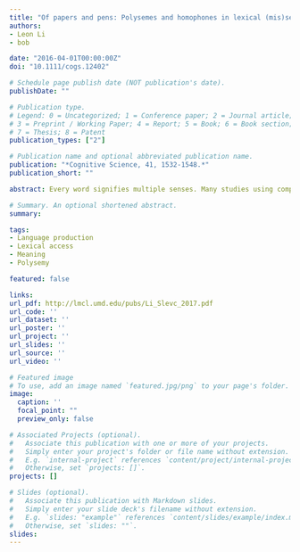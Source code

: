 ```yaml
---
title: "Of papers and pens: Polysemes and homophones in lexical (mis)selection"
authors:
- Leon Li
- bob

date: "2016-04-01T00:00:00Z"
doi: "10.1111/cogs.12402"

# Schedule page publish date (NOT publication's date).
publishDate: ""

# Publication type.
# Legend: 0 = Uncategorized; 1 = Conference paper; 2 = Journal article;
# 3 = Preprint / Working Paper; 4 = Report; 5 = Book; 6 = Book section;
# 7 = Thesis; 8 = Patent
publication_types: ["2"]

# Publication name and optional abbreviated publication name.
publication: "*Cognitive Science, 41, 1532-1548.*"
publication_short: ""

abstract: Every word signifies multiple senses. Many studies using comprehension‐based measures suggest that polysemes’ senses (e.g., paper as in printer paper or term paper) share lexical representations, whereas homophones’ meanings (e.g., pen as in ballpoint pen or pig pen) correspond to distinct lexical representations. Less is known about the lexical representations of polysemes compared to homophones in language production. In this study, speakers named pictures after reading sentence fragments that primed polysemes and homophones either as direct competitors to pictures (i.e., semantic‐competitors), or as indirect‐competitors to pictures (e.g., polysemous senses of semantic competitors, or homophonous meanings of semantic competitors). Polysemes (e.g., paper) elicited equal numbers of intrusions to picture names (e.g., cardboard) compared to in control conditions whether primed as direct competitors (printer paper) or as indirect‐competitors (term paper). This contrasted with the finding that homophones (e.g., pen) elicited more intrusions to picture names (e.g., crayon) compared to in control conditions when primed as direct competitors (ballpoint pen) than when primed as indirect‐competitors (pig pen). These results suggest that polysemes, unlike homophones, are stored and retrieved as unified lexical representations.

# Summary. An optional shortened abstract.
summary:

tags:
- Language production
- Lexical access
- Meaning
- Polysemy

featured: false

links:
url_pdf: http://lmcl.umd.edu/pubs/Li_Slevc_2017.pdf
url_code: ''
url_dataset: ''
url_poster: ''
url_project: ''
url_slides: ''
url_source: ''
url_video: ''

# Featured image
# To use, add an image named `featured.jpg/png` to your page's folder. 
image:
  caption: ''
  focal_point: ""
  preview_only: false

# Associated Projects (optional).
#   Associate this publication with one or more of your projects.
#   Simply enter your project's folder or file name without extension.
#   E.g. `internal-project` references `content/project/internal-project/index.md`.
#   Otherwise, set `projects: []`.
projects: []

# Slides (optional).
#   Associate this publication with Markdown slides.
#   Simply enter your slide deck's filename without extension.
#   E.g. `slides: "example"` references `content/slides/example/index.md`.
#   Otherwise, set `slides: ""`.
slides:
---
```


